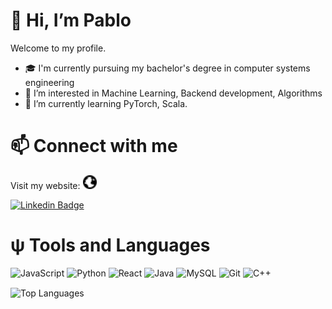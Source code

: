 # 👋 Hi, I’m Pablo #

Welcome to my profile.

- 🎓 I'm currently pursuing my bachelor's degree in computer systems engineering
- 👀 I’m interested in Machine Learning, Backend development, Algorithms
- 🌱 I’m currently learning PyTorch, Scala.

# 📫 Connect with me #

Visit my website: [<img alt="Personal Website" width="22px" src="https://raw.githubusercontent.com/iconic/open-iconic/1d1e8885c5031874b32f4e480e371ce2b1c24144/svg/globe.svg" />][website]

[![Linkedin Badge](https://img.shields.io/badge/-blue?style=flat-square&logo=Linkedin&logoColor=white&link=https://www.linkedin.com/)]([Linkedin])

# ψ Tools and Languages #

![JavaScript](https://img.shields.io/badge/-JavaScript-black?style=flat-square&logo=javascript)
![Python](https://img.shields.io/badge/-Python-black?style=flat-square&logo=Python)
![React](https://img.shields.io/badge/-React-black?style=flat-square&logo=react)
![Java](https://img.shields.io/badge/-java-E34A86?style=flat-square&logo=java)
![MySQL](https://img.shields.io/badge/-MySQL-black?style=flat-square&logo=mysql)
![Git](https://img.shields.io/badge/-Git-black?style=flat-square&logo=git)
![C++](https://img.shields.io/badge/-C++-00599C?style=flat-square&logo=c)

<img align="center" alt="Top Languages" src="https://github-readme-stats.vercel.app/api/top-langs/?username=PabloVarg&hide=TeX&layout=compact" />

[website]: #
[Linkedin]: #
